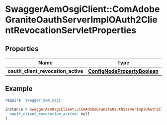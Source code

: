 # SwaggerAemOsgiClient::ComAdobeGraniteOauthServerImplOAuth2ClientRevocationServletProperties

## Properties

| Name | Type | Description | Notes |
| ---- | ---- | ----------- | ----- |
| **oauth_client_revocation_active** | [**ConfigNodePropertyBoolean**](ConfigNodePropertyBoolean.md) |  | [optional] |

## Example

```ruby
require 'swagger_aem_osgi'

instance = SwaggerAemOsgiClient::ComAdobeGraniteOauthServerImplOAuth2ClientRevocationServletProperties.new(
  oauth_client_revocation_active: null
)
```

